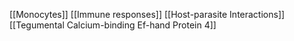 [[Monocytes]]
[[Immune responses]]
[[Host-parasite Interactions]]
[[Tegumental Calcium-binding Ef-hand Protein 4]]
